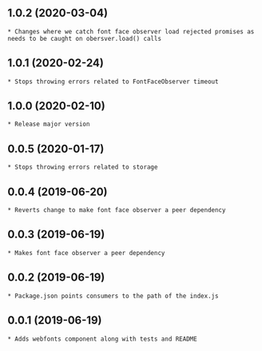 ## 1.0.2 (2020-03-04)
	* Changes where we catch font face observer load rejected promises as needs to be caught on obersver.load() calls

## 1.0.1 (2020-02-24)
	* Stops throwing errors related to FontFaceObserver timeout

## 1.0.0 (2020-02-10)
    * Release major version
    
## 0.0.5 (2020-01-17)
	* Stops throwing errors related to storage

## 0.0.4 (2019-06-20)
	* Reverts change to make font face observer a peer dependency

## 0.0.3 (2019-06-19)
	* Makes font face observer a peer dependency

## 0.0.2 (2019-06-19)
	* Package.json points consumers to the path of the index.js

## 0.0.1 (2019-06-19)
	* Adds webfonts component along with tests and README
